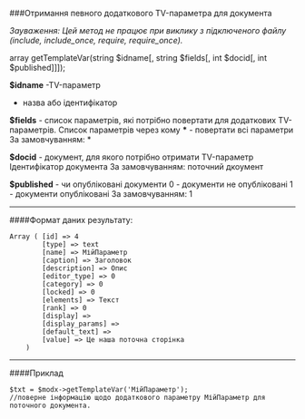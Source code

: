 ###Отримання певного додаткового TV-параметра для документа

*Зауваження: Цей метод не працює при виклику з підключеного файлу (include, include_once, require, require_once).*

array getTemplateVar(string $idname[, string $fields[, int $docid[, int $published]]]);

**$idname** -TV-параметр
- назва або ідентифікатор

**$fields** - список параметрів, які потрібно повертати для додаткових TV- параметрів.
Список параметрів через кому **\*** - повертати всі параметри
За замовчуванням: *

**$docid** - документ, для якого потрібно отримати TV-параметр
Ідентифікатор документа
За замовчуванням: поточний дкоумент

**$published** - чи опубліковані документи
0 - документи не опубліковані
1 - документи опубліковані
За замовчуванням: 1

***

####Формат даних результату:

	Array ( [id] => 4 
			[type] => text 
			[name] => МійПараметр 
			[caption] => Заголовок 
			[description] => Опис 
			[editor_type] => 0 
			[category] => 0 
			[locked] => 0 
			[elements] => Текст 
			[rank] => 0 
			[display] =>  
			[display_params] =>  
			[default_text] =>  
			[value] => Це наша поточна сторінка 
		)

***

####Приклад

	$txt = $modx->getTemplateVar('МійПараметр');
	//поверне інформацію щодо додаткового параметру МійПараметр для поточного документа.
